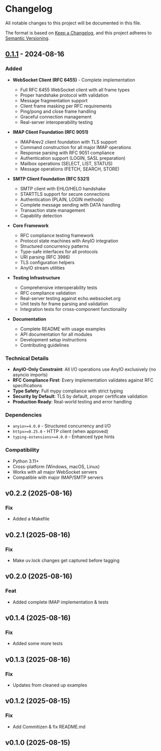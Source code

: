 # Changelog

All notable changes to this project will be documented in this file.

The format is based on [Keep a Changelog](https://keepachangelog.com/en/1.0.0/),
and this project adheres to [Semantic Versioning](https://semver.org/spec/v2.0.0.html).

## [0.1.1] - 2024-08-16

### Added
- **WebSocket Client (RFC 6455)** - Complete implementation
  - Full RFC 6455 WebSocket client with all frame types
  - Proper handshake protocol with validation
  - Message fragmentation support
  - Client frame masking per RFC requirements
  - Ping/pong and close frame handling
  - Graceful connection management
  - Real-server interoperability testing

- **IMAP Client Foundation (RFC 9051)**
  - IMAP4rev2 client foundation with TLS support
  - Command construction for all major IMAP operations
  - Response parsing with RFC 9051 compliance
  - Authentication support (LOGIN, SASL preparation)
  - Mailbox operations (SELECT, LIST, STATUS)
  - Message operations (FETCH, SEARCH, STORE)

- **SMTP Client Foundation (RFC 5321)**
  - SMTP client with EHLO/HELO handshake
  - STARTTLS support for secure connections
  - Authentication (PLAIN, LOGIN methods)
  - Complete message sending with DATA handling
  - Transaction state management
  - Capability detection

- **Core Framework**
  - RFC compliance testing framework
  - Protocol state machines with AnyIO integration
  - Structured concurrency patterns
  - Type-safe interfaces for all protocols
  - URI parsing (RFC 3986)
  - TLS configuration helpers
  - AnyIO stream utilities

- **Testing Infrastructure**
  - Comprehensive interoperability tests
  - RFC compliance validation
  - Real-server testing against echo.websocket.org
  - Unit tests for frame parsing and validation
  - Integration tests for cross-component functionality

- **Documentation**
  - Complete README with usage examples
  - API documentation for all modules
  - Development setup instructions
  - Contributing guidelines

### Technical Details
- **AnyIO-Only Constraint**: All I/O operations use AnyIO exclusively (no asyncio imports)
- **RFC Compliance First**: Every implementation validates against RFC specifications
- **Type Safety**: Full mypy compliance with strict typing
- **Security by Default**: TLS by default, proper certificate validation
- **Production Ready**: Real-world testing and error handling

### Dependencies
- `anyio>=4.0.0` - Structured concurrency and I/O
- `httpx>=0.25.0` - HTTP client (when approved)
- `typing-extensions>=4.0.0` - Enhanced type hints

### Compatibility
- Python 3.11+
- Cross-platform (Windows, macOS, Linux)
- Works with all major WebSocket servers
- Compatible with major IMAP/SMTP servers

[0.1.1]: https://github.com/elgertam/anyrfc/releases/tag/v0.1.1
## v0.2.2 (2025-08-16)

### Fix

- Added a Makefile

## v0.2.1 (2025-08-16)

### Fix

- Make uv.lock changes get captured before tagging

## v0.2.0 (2025-08-16)

### Feat

- Added complete IMAP implementation & tests

## v0.1.4 (2025-08-16)

### Fix

- Added some more tests

## v0.1.3 (2025-08-16)

### Fix

- Updates from cleaned up examples

## v0.1.2 (2025-08-15)

### Fix

- Add Commitizen & fix README.md

## v0.1.0 (2025-08-15)

